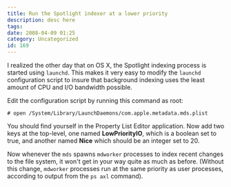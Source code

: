 ```yaml
---
title: Run the Spotlight indexer at a lower priority
description: desc here
tags: 
date: 2008-04-09 01:25
category: Uncategorized
id: 169
---
```


I realized the other day that on OS X, the Spotlight indexing process is started using `launchd`.  This makes it very easy to modify the `launchd` configuration script to insure that background indexing uses the least amount of CPU and I/O bandwidth possible.

Edit the configuration script by running this command as root:

    # open /System/Library/LaunchDaemons/com.apple.metadata.mds.plist

You should find yourself in the Property List Editor application.  Now add two keys at the top-level, one named **LowPriorityIO**, which is a boolean set to true, and another named **Nice** which should be an integer set to 20.

Now whenever the `mds` spawns `mdworker` processes to index recent changes to the file system, it won't get in your way quite as much as before.  (Without this change, `mdworker` processes run at the same priority as user processes, according to output from the `ps axl` command).


